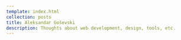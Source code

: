 ```yaml
---
template: index.html
collection: posts
title: Aleksandar Goševski
description: Thoughts about web development, design, tools, etc.
---
```

